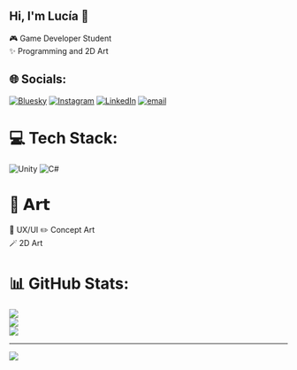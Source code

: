 ## Hi, I'm Lucía 🎀

🎮 Game Developer Student<br/>
✨ Programming and 2D Art<br/>


## 🌐 Socials:
[![Bluesky](https://img.shields.io/badge/bluesky-0285FF?style=for-the-badge&logo=bluesky&logoColor=%23FFFFFF)](https://bsky.app/profile/hizulu.bsky.social) [![Instagram](https://img.shields.io/badge/Instagram-%23E4405F.svg?style=for-the-badge&logo=Instagram&logoColor=white)](https://instagram.com/hizulu_) [![LinkedIn](https://img.shields.io/badge/LinkedIn-%230077B5.svg?style=for-the-badge&logo=linkedin&logoColor=white)](https://linkedin.com/in/lucía-garcía-lópez-73a526298) [![email](https://img.shields.io/badge/Email-D14836?style=for-the-badge&logo=gmail&logoColor=white)](mailto:lucia.garlop.gl@gmail.com) 

# 💻 Tech Stack:
![Unity](https://img.shields.io/badge/unity-%23000000.svg?style=for-the-badge&logo=unity&logoColor=white) ![C#](https://img.shields.io/badge/c%23-%23239120.svg?style=for-the-badge&logo=csharp&logoColor=white)
# 🎨 𝗔𝗿𝘁
📲 UX/UI
✏️ Concept Art   
🪄 2D Art
# 📊 GitHub Stats:
![](https://github-readme-stats.vercel.app/api?username=hizulu&theme=bear&hide_border=false&include_all_commits=false&count_private=false)<br/>
![](https://nirzak-streak-stats.vercel.app/?user=hizulu&theme=bear&hide_border=false)<br/>
![](https://github-readme-stats.vercel.app/api/top-langs/?username=hizulu&theme=bear&hide_border=false&include_all_commits=false&count_private=false&layout=compact)

---
[![](https://visitcount.itsvg.in/api?id=hizulu&icon=9&color=10)](https://visitcount.itsvg.in)

<!-- Proudly created with GPRM ( https://gprm.itsvg.in ) -->

